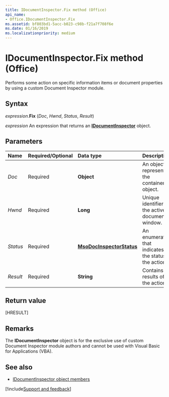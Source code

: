 ```yaml
---
title: IDocumentInspector.Fix method (Office)
api_name:
- Office.IDocumentInspector.Fix
ms.assetid: bf803bd1-5acc-b023-c98b-f21a7f708f6e
ms.date: 01/16/2019
ms.localizationpriority: medium
---
```



# IDocumentInspector.Fix method (Office)

Performs some action on specific information items or document properties by using a custom Document Inspector module.


## Syntax

_expression_.**Fix** (_Doc_, _Hwnd_, _Status_, _Result_)

_expression_ An expression that returns an **[IDocumentInspector](Office.IDocumentInspector.md)** object.


## Parameters

|Name|Required/Optional|Data type|Description|
|:-----|:-----|:-----|:-----|
| _Doc_|Required|**Object**|An object representing the container object.|
| _Hwnd_|Required|**Long**|Unique identifier of the active document window.|
| _Status_|Required|**[MsoDocInspectorStatus](office.msodocinspectorstatus.md)**|An enumeration that indicates the status of the action.|
| _Result_|Required|**String**|Contains the results of the action.|

## Return value

[HRESULT]

## Remarks

The **IDocumentInspector** object is for the exclusive use of custom Document Inspector module authors and cannot be used with Visual Basic for Applications (VBA).


## See also

- [IDocumentInspector object members](overview/Library-Reference/idocumentinspector-members-office.md)

[!include[Support and feedback](~/includes/feedback-boilerplate.md)]